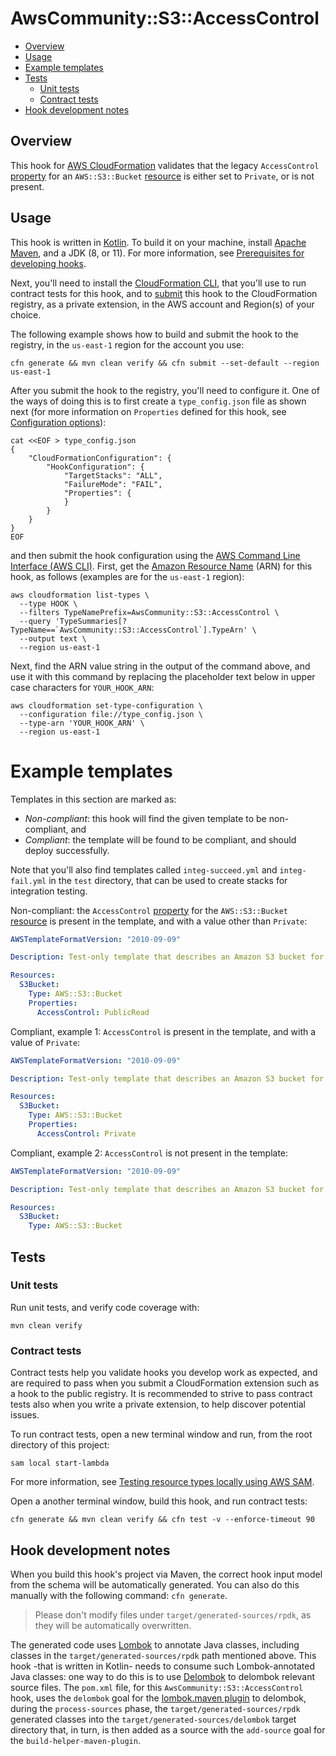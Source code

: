 # AwsCommunity::S3::AccessControl


- [Overview](#Overview)
- [Usage](#Usage)
- [Example templates](#example-templates)
- [Tests](#Tests)
    - [Unit tests](#Unit-tests)
    - [Contract tests](#Contract-tests)
- [Hook development notes](#Hook-development-notes)


## Overview
This hook for [AWS CloudFormation](https://aws.amazon.com/cloudformation/) validates that the legacy `AccessControl` [property](https://docs.aws.amazon.com/AWSCloudFormation/latest/UserGuide/aws-properties-s3-bucket.html#cfn-s3-bucket-accesscontrol) for an `AWS::S3::Bucket` [resource](https://docs.aws.amazon.com/AWSCloudFormation/latest/UserGuide/aws-properties-s3-bucket.html) is either set to `Private`, or is not present.


## Usage
This hook is written in [Kotlin](https://kotlinlang.org/). To build it on your machine, install [Apache Maven](https://maven.apache.org/install.html), and a JDK (8, or 11). For more information, see [Prerequisites for developing hooks](https://docs.aws.amazon.com/cloudformation-cli/latest/userguide/hooks-walkthrough-java.html#prerequisites-developing-hooks-java).

Next, you'll need to install the [CloudFormation CLI](https://docs.aws.amazon.com/cloudformation-cli/latest/userguide/what-is-cloudformation-cli.html), that you'll use to run contract tests for this hook, and to [submit](https://docs.aws.amazon.com/cloudformation-cli/latest/userguide/resource-type-cli-submit.html) this hook to the CloudFormation registry, as a private extension, in the AWS account and Region(s) of your choice.

The following example shows how to build and submit the hook to the registry, in the `us-east-1` region for the account you use:

```shell
cfn generate && mvn clean verify && cfn submit --set-default --region us-east-1
```

After you submit the hook to the registry, you'll need to configure it. One of the ways of doing this is to first create a `type_config.json` file as shown next (for more information on `Properties` defined for this hook, see [Configuration options](#Configuration-options)):

```shell
cat <<EOF > type_config.json
{
    "CloudFormationConfiguration": {
        "HookConfiguration": {
            "TargetStacks": "ALL",
            "FailureMode": "FAIL",
            "Properties": {
            }
        }
    }
}
EOF
```

and then submit the hook configuration using the [AWS Command Line Interface (AWS CLI)](https://aws.amazon.com/cli/). First, get the [Amazon Resource Name](https://docs.aws.amazon.com/general/latest/gr/aws-arns-and-namespaces.html) (ARN) for this hook, as follows (examples are for the `us-east-1` region):

```shell
aws cloudformation list-types \
  --type HOOK \
  --filters TypeNamePrefix=AwsCommunity::S3::AccessControl \
  --query 'TypeSummaries[?TypeName==`AwsCommunity::S3::AccessControl`].TypeArn' \
  --output text \
  --region us-east-1
```

Next, find the ARN value string in the output of the command above, and use it with this command by replacing the placeholder text below in upper case characters for `YOUR_HOOK_ARN`:

```shell
aws cloudformation set-type-configuration \
  --configuration file://type_config.json \
  --type-arn 'YOUR_HOOK_ARN' \
  --region us-east-1
```


# Example templates

Templates in this section are marked as:
- _Non-compliant_: this hook will find the given template to be non-compliant, and
- _Compliant_: the template will be found to be compliant, and should deploy successfully.

Note that you'll also find templates called `integ-succeed.yml` and `integ-fail.yml` in the `test` directory, that can be used to create stacks for integration testing.

Non-compliant: the `AccessControl` [property](https://docs.aws.amazon.com/AWSCloudFormation/latest/UserGuide/aws-properties-s3-bucket.html#cfn-s3-bucket-accesscontrol) for the `AWS::S3::Bucket` [resource](https://docs.aws.amazon.com/AWSCloudFormation/latest/UserGuide/aws-properties-s3-bucket.html) is present in the template, and with a value other than `Private`:

```yaml
AWSTemplateFormatVersion: "2010-09-09"

Description: Test-only template that describes an Amazon S3 bucket for integration tests.

Resources:
  S3Bucket:
    Type: AWS::S3::Bucket
    Properties:
      AccessControl: PublicRead
```

Compliant, example 1: `AccessControl` is present in the template, and with a value of `Private`:

```yaml
AWSTemplateFormatVersion: "2010-09-09"

Description: Test-only template that describes an Amazon S3 bucket for integration tests.

Resources:
  S3Bucket:
    Type: AWS::S3::Bucket
    Properties:
      AccessControl: Private
```

Compliant, example 2: `AccessControl` is not present in the template:

```yaml
AWSTemplateFormatVersion: "2010-09-09"

Description: Test-only template that describes an Amazon S3 bucket for integration tests.

Resources:
  S3Bucket:
    Type: AWS::S3::Bucket
```

## Tests


### Unit tests
Run unit tests, and verify code coverage with:

```shell
mvn clean verify
```


### Contract tests
Contract tests help you validate hooks you develop work as expected, and are required to pass when you submit a CloudFormation extension such as a hook to the public registry. It is recommended to strive to pass contract tests also when you write a private extension, to help discover potential issues.

To run contract tests, open a new terminal window and run, from the root directory of this project:

```shell
sam local start-lambda
```

For more information, see [Testing resource types locally using AWS SAM](https://docs.aws.amazon.com/cloudformation-cli/latest/userguide/resource-type-test.html#resource-type-develop-test).

Open a another terminal window, build this hook, and run contract tests:

```shell
cfn generate && mvn clean verify && cfn test -v --enforce-timeout 90
```

## Hook development notes
When you build this hook's project via Maven, the correct hook input model from the schema will be automatically generated. You can also do this manually with the following command: `cfn generate`.

> Please don't modify files under `target/generated-sources/rpdk`, as they will be automatically overwritten.

The generated code uses [Lombok](https://projectlombok.org/) to annotate Java classes, including classes in the `target/generated-sources/rpdk` path mentioned above. This hook -that is written in Kotlin- needs to consume such Lombok-annotated Java classes: one way to do this is to use [Delombok](https://projectlombok.org/features/delombok) to delombok relevant source files. The `pom.xml` file, for this `AwsCommunity::S3::AccessControl` hook, uses the `delombok` goal for the [lombok.maven plugin](https://github.com/awhitford/lombok.maven) to delombok, during the `process-sources` phase, the `target/generated-sources/rpdk` generated classes into the `target/generated-sources/delombok` target directory that, in turn, is then added as a source with the `add-source` goal for the `build-helper-maven-plugin`.
